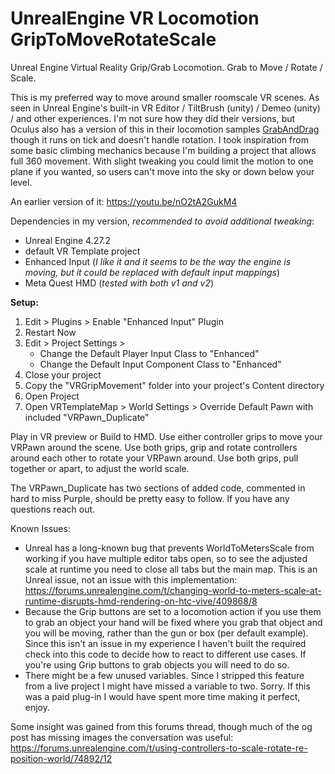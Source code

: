 # UnrealEngine VR Locomotion GripToMoveRotateScale
Unreal Engine Virtual Reality Grip/Grab Locomotion. Grab to Move / Rotate / Scale.

This is my preferred way to move around smaller roomscale VR scenes. As seen in Unreal Engine's built-in VR Editor / TiltBrush (unity) / Demeo (unity) / and other experiences. I'm not sure how they did their versions, but Oculus also has a version of this in their locomotion samples [GrabAndDrag](https://developer.oculus.com/documentation/unreal/unreal-samples/) though it runs on tick and doesn't handle rotation. I took inspiration from some basic climbing mechanics because I'm building a project that allows full 360 movement. With slight tweaking you could limit the motion to one plane if you wanted, so users can't move into the sky or down below your level.

An earlier version of it: https://youtu.be/nO2tA2GukM4

Dependencies in my version, *recommended to avoid additional tweaking*:
 - Unreal Engine 4.27.2
 - default VR Template project
 - Enhanced Input (*I like it and it seems to be the way the engine is moving, but it could be replaced with default input mappings*)
 - Meta Quest HMD (*tested with both v1 and v2*)


**Setup:**
1. Edit > Plugins > Enable "Enhanced Input" Plugin
2. Restart Now
3. Edit > Project Settings >
	- Change the Default Player Input Class to "Enhanced"
	- Change the Default Input Component Class to "Enhanced"
4. Close your project
5. Copy the "VRGripMovement" folder into your project's Content directory
6. Open Project
7. Open VRTemplateMap > World Settings > Override Default Pawn with included "VRPawn_Duplicate"


Play in VR preview or Build to HMD. Use either controller grips to move your VRPawn around the scene. Use both grips, grip and rotate controllers around each other to rotate your VRPawn around. Use both grips, pull together or apart, to adjust the world scale.

The VRPawn_Duplicate has two sections of added code, commented in hard to miss Purple, should be pretty easy to follow.
If you have any questions reach out.

Known Issues:
- Unreal has a long-known bug that prevents WorldToMetersScale from working if you have multiple editor tabs open, so to see the adjusted scale at runtime you need to close all tabs but the main map. This is an Unreal issue, not an issue with this implementation: https://forums.unrealengine.com/t/changing-world-to-meters-scale-at-runtime-disrupts-hmd-rendering-on-htc-vive/409868/8
- Because the Grip buttons are set to a locomotion action if you use them to grab an object your hand will be fixed where you grab that object and you will be moving, rather than the gun or box (per default example). Since this isn't an issue in my experience I haven't built the required check into this code to decide how to react to different use cases. If you're using Grip buttons to grab objects you will need to do so.
- There might be a few unused variables. Since I stripped this feature from a live project I might have missed a variable to two. Sorry. If this was a paid plug-in I would have spent more time making it perfect, enjoy. 

Some insight was gained from this forums thread, though much of the og post has missing images the conversation was useful:
https://forums.unrealengine.com/t/using-controllers-to-scale-rotate-re-position-world/74892/12

